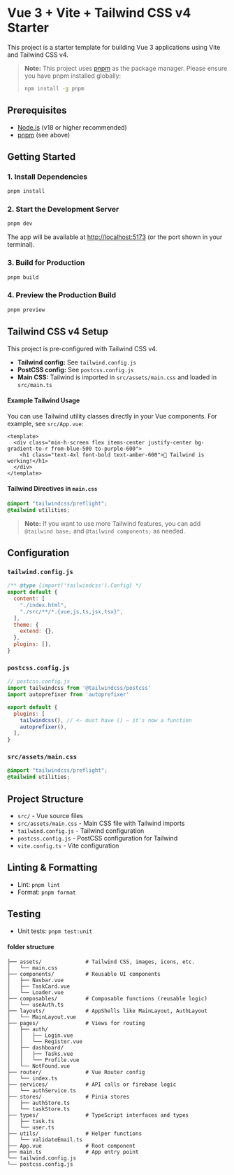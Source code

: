 # Vue 3 + Vite + Tailwind CSS v4 Starter

This project is a starter template for building Vue 3 applications using Vite and Tailwind CSS v4.

> **Note:** This project uses [pnpm](https://pnpm.io/) as the package manager. Please ensure you have pnpm installed globally:
>
> ```bash
> npm install -g pnpm
> ```

## Prerequisites

- [Node.js](https://nodejs.org/) (v18 or higher recommended)
- [pnpm](https://pnpm.io/) (see above)

## Getting Started

### 1. Install Dependencies

```bash
pnpm install
```

### 2. Start the Development Server

```bash
pnpm dev
```

The app will be available at [http://localhost:5173](http://localhost:5173) (or the port shown in your terminal).

### 3. Build for Production

```bash
pnpm build
```

### 4. Preview the Production Build

```bash
pnpm preview
```

## Tailwind CSS v4 Setup

This project is pre-configured with Tailwind CSS v4.

- **Tailwind config:** See `tailwind.config.js`
- **PostCSS config:** See `postcss.config.js`
- **Main CSS:** Tailwind is imported in `src/assets/main.css` and loaded in `src/main.ts`

#### Example Tailwind Usage

You can use Tailwind utility classes directly in your Vue components. For example, see `src/App.vue`:

```vue
<template>
  <div class="min-h-screen flex items-center justify-center bg-gradient-to-r from-blue-500 to-purple-600">
    <h1 class="text-4xl font-bold text-amber-600">🚀 Tailwind is working!</h1>
  </div>
</template>
```

#### Tailwind Directives in `main.css`

```css
@import "tailwindcss/preflight";
@tailwind utilities;
```

> **Note:** If you want to use more Tailwind features, you can add `@tailwind base;` and `@tailwind components;` as needed.

## Configuration

### `tailwind.config.js`
```js
/** @type {import('tailwindcss').Config} */
export default {
  content: [
    "./index.html",
    "./src/**/*.{vue,js,ts,jsx,tsx}",
  ],
  theme: {
    extend: {},
  },
  plugins: [],
}
```

### `postcss.config.js`
```js
// postcss.config.js
import tailwindcss from '@tailwindcss/postcss'
import autoprefixer from 'autoprefixer'

export default {
  plugins: [
    tailwindcss(), // <- must have () — it's now a function
    autoprefixer(),
  ],
}
```

### `src/assets/main.css`
```css
@import "tailwindcss/preflight";
@tailwind utilities;
```

## Project Structure

- `src/` - Vue source files
- `src/assets/main.css` - Main CSS file with Tailwind imports
- `tailwind.config.js` - Tailwind configuration
- `postcss.config.js` - PostCSS configuration for Tailwind
- `vite.config.ts` - Vite configuration

## Linting & Formatting

- Lint: `pnpm lint`
- Format: `pnpm format`

## Testing

- Unit tests: `pnpm test:unit`


#### folder structure
```src/
├── assets/              # Tailwind CSS, images, icons, etc.
│   └── main.css
├── components/          # Reusable UI components
│   ├── Navbar.vue
│   ├── TaskCard.vue
│   └── Loader.vue
├── composables/         # Composable functions (reusable logic)
│   └── useAuth.ts
├── layouts/             # AppShells like MainLayout, AuthLayout
│   └── MainLayout.vue
├── pages/               # Views for routing
│   ├── auth/
│   │   ├── Login.vue
│   │   └── Register.vue
│   ├── dashboard/
│   │   ├── Tasks.vue
│   │   └── Profile.vue
│   └── NotFound.vue
├── router/              # Vue Router config
│   └── index.ts
├── services/            # API calls or firebase logic
│   └── authService.ts
├── stores/              # Pinia stores
│   ├── authStore.ts
│   └── taskStore.ts
├── types/               # TypeScript interfaces and types
│   ├── task.ts
│   └── user.ts
├── utils/               # Helper functions
│   └── validateEmail.ts
├── App.vue              # Root component
├── main.ts              # App entry point
└── tailwind.config.js
└── postcss.config.js
```
```